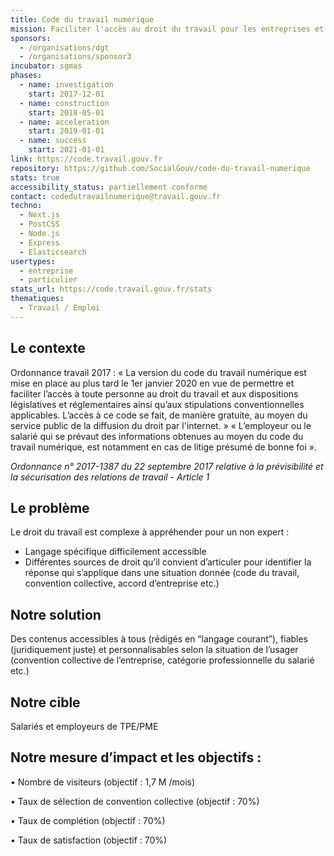 ```yaml
---
title: Code du travail numérique
mission: Faciliter l'accès au droit du travail pour les entreprises et les employés.
sponsors:
  - /organisations/dgt
  - /organisations/sponsor3
incubator: sgmas
phases:
  - name: investigation
    start: 2017-12-01
  - name: construction
    start: 2018-05-01
  - name: acceleration
    start: 2019-01-01
  - name: success
    start: 2021-01-01
link: https://code.travail.gouv.fr
repository: https://github.com/SocialGouv/code-du-travail-numerique
stats: true
accessibility_status: partiellement conforme
contact: codedutravailnumerique@travail.gouv.fr
techno:
  - Next.js
  - PostCSS
  - Node.js
  - Express
  - Elasticsearch
usertypes:
  - entreprise
  - particulier
stats_url: https://code.travail.gouv.fr/stats
thematiques:
  - Travail / Emploi
---
```

## Le contexte

Ordonnance travail 2017 :
« La version du code du travail numérique est mise en place au plus tard le 1er janvier 2020 en vue de permettre et faciliter l’accès à toute personne au droit du travail et aux dispositions législatives et réglementaires ainsi qu’aux stipulations conventionnelles applicables. L’accès à ce code se fait, de manière gratuite, au moyen du service public de la diffusion du droit par l'internet. »
« L’employeur ou le salarié qui se prévaut des informations obtenues au moyen du code du travail numérique, est notamment en cas de litige présumé de bonne foi ».

*Ordonnance n° 2017-1387 du 22 septembre 2017 relative à la prévisibilité et la sécurisation des relations de travail - Article 1*


## Le problème

Le droit du travail est complexe à appréhender pour un non expert : 
-	Langage spécifique difficilement accessible 
-	Différentes sources de droit qu’il convient d’articuler pour identifier la réponse qui s’applique dans une situation donnée (code du travail, convention collective, accord d’entreprise etc.)


## Notre solution

Des contenus accessibles à tous (rédigés en “langage courant”), fiables (juridiquement juste) et personnalisables selon la situation de l’usager (convention collective de l’entreprise, catégorie professionnelle du salarié etc.)

## Notre cible

Salariés et employeurs de TPE/PME

## Notre mesure d’impact et les objectifs : 
•	Nombre de visiteurs (objectif : 1,7 M /mois)

•	Taux de sélection de convention collective (objectif : 70%)

•	Taux de complétion (objectif : 70%)

•	Taux de satisfaction (objectif : 70%)